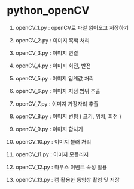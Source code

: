 # python_openCV

1. openCV_1.py : openCV로 파일 읽어오고 저장하기

2. openCV_2.py : 이미지 흑백 처리

3. openCV_3.py : 이미지 연결

4. openCV_4.py : 이미지 회전, 반전

5. openCV_5.py : 이미지 임계값 처리

6. openCV_6.py : 이미지 지정 범위 추출

7. openCV_7.py : 이미지 가장자리 추출

8. openCV_8.py : 이미지 변형 ( 크기, 위치, 회전 )

9. openCV_9.py : 이미지 합치기

10. openCV_10.py : 이미지 블러 처리

11. openCV_11.py : 이미지 모폴리지

12. openCV_12.py : 마우스 이벤트 속성 활용

13. openCV_13.py : 캠 활용한 동영상 촬영 및 저장
